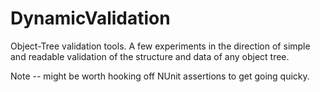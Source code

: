 DynamicValidation
=================

Object-Tree validation tools.
A few experiments in the direction of simple and readable 
validation of the structure and data of any object tree.

Note -- might be worth hooking off NUnit assertions to get
going quicky.
